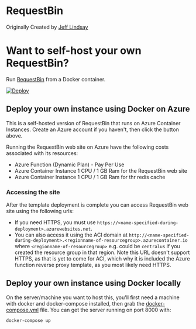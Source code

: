# RequestBin

Originally Created by [Jeff Lindsay](http://progrium.com)

Want to self-host your own RequestBin?
=====================
Run [RequestBin](https://github.com/Runscope/requestbin) from a Docker container.

[![Deploy](http://azuredeploy.net/deploybutton.png)](https://portal.azure.com/#create/Microsoft.Template/uri/https%3A%2F%2Fraw.githubusercontent.com%2Frdreher%2Frequestbin%2Fmaster%2Fdeployment%2Fazuredeploy.json)

## Deploy your own instance using Docker on Azure

This is a self-hosted version of RequestBin that runs on Azure Container Instances. Create an Azure account if you haven't, then click the button above.

Running the RequestBin web site on Azure have the following costs associated with its resources:

* Azure Function (Dynamic Plan) - Pay Per Use
* Azure Container Instance 1 CPU / 1 GB Ram for the RequestBin web site 
* Azure Container Instance 1 CPU / 1 GB Ram for thr redis cache

### Accessing the site
After the template deployment is complete you can access RequestBin web site using the following urls: 

* If you need HTTPS, you must use `https://<name-specified-during-deployment>.azurewebsites.net`.
* You can also access it using the ACI domain at `http://<name-specified-during-deployment>.<regionname-of-resourcegroup>.azurecontainer.io` where `<regionname-of-resourcegroup>` e.g. could be `centralus` if you created the resource group in that region. Note this URL doesn't support HTTPS, as that is yet to come for ACI, which why it is included the Azure function reverse proxy template, as you most likely need HTTPS. 

## Deploy your own instance using Docker locally
On the server/machine you want to host this, you'll first need a machine with
docker and docker-compose installed, then grab the [docker-compose.yml](https://github.com/rdreher/requestbin/blob/master/docker-compose.yml) file. You can
get the server running on port 8000 with:

`docker-compose up`
